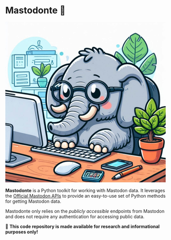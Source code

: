 # Mastodonte 🐘

![Mastodonte](mastodonte.jpeg)

**Mastodonte** is a Python toolkit for working with Mastodon data.
It leverages the [Official Mastodon APIs](https://docs.joinmastodon.org/) to provide an easy-to-use set of Python methods for getting Mastodon data.

Mastodonte only relies on the *publicly accessible* endpoints from Mastodon and does not require any authentication for accessing public data.

🚨 **This code repository is made available for research and informational purposes only!**


